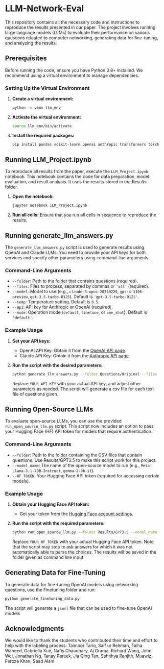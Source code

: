 # LLM-Network-Eval

This repository contains all the necessary code and instructions to reproduce the results presented in our paper. The project involves running large language models (LLMs) to evaluate their performance on various questions relaated to computer networking, generating data for fine-tuning, and analyzing the results.

## Prerequisites

Before running the code, ensure you have Python 3.8+ installed. We recommend using a virtual environment to manage dependencies.

### Setting Up the Virtual Environment

1. **Create a virtual environment:**
   ```bash
   python -m venv llm_env
   ```

2. **Activate the virtual environment:**
   ```bash
   source llm_env/bin/activate
   ```

3. **Install the required packages:**
   ```bash
   pip install pandas scikit-learn openai anthropic transformers torch accelerate beautifulsoup4 matplotlib tabulate
   ```

## Running LLM_Project.ipynb

To reproduce all results from the paper, execute the `LLM_Project.ipynb` notebook. This notebook contains the code for data preparation, model evaluation, and result analysis. It uses the results stored in the Results folder.

1. **Open the notebook:**
   ```bash
   jupyter notebook LLM_Project.ipynb
   ```

2. **Run all cells:**
   Ensure that you run all cells in sequence to reproduce the results.

## Running generate_llm_answers.py

The `generate_llm_answers.py` script is used to generate results using OpenAI and Claude LLMs. You need to provide your API keys for both services and specify other parameters using command-line arguments.

### Command-Line Arguments

- `--folder`: Path to the folder that contains questions (required).
- `--files`: Files to process, separated by commas or `'all'` (required).
- `--model`: Model to use (e.g., `claude-3-opus-20240229`, `gpt-4-1106-preview`, `gpt-3.5-turbo-0125`). Default is `'gpt-3.5-turbo-0125'`.
- `--temp`: Temperature setting. Default is `0.5`.
- `--api`: API key for Anthropic or OpenAI (required).
- `--mode`: Operation mode (`default`, `finetune`, or `one_shot`). Default is `'default'`.

### Example Usage

1. **Set your API keys:**

   - OpenAI API Key: Obtain it from the [OpenAI API page](https://platform.openai.com/account/api-keys).
   - Claude API Key: Obtain it from the [Anthropic API page](https://console.anthropic.com/).

2. **Run the script with the desired parameters:**
   ```bash
   python generate_llm_answers.py --folder Questions/Original --files all --model gpt-4-1106-preview --temp 0.5 --api YOUR_API_KEY
   ```

   Replace `YOUR_API_KEY` with your actual API key, and adjust other parameters as needed. The script will generate a csv file for each text file of questions given.

## Running Open-Source LLMs

To evaluate open-source LLMs, you can use the provided `run_open_source_llm.py` script. This script now includes an option to pass your Hugging Face (HF) API token for models that require authentication.

### Command-Line Arguments
- `--folder`: Path to the folder containing the CSV files that contain questions. Use Results/GPT3.5 to make this script work for this project.
- `--model_name`: The name of the open-source model to run (e.g., `Meta-Llama-3.1-70B-Instruct`, `gemma-2-9b-it`).
- `--HF_TOKEN`: Your Hugging Face API token (required for accessing certain models).

### Example Usage

1. **Obtain your Hugging Face API token:**

   - Get your token from the [Hugging Face account settings](https://huggingface.co/settings/tokens).

2. **Run the script with the required parameters:**
   ```bash
   python run_open_source_llm.py --folder Results/GPT3.5 --model_name Meta-Llama-3.1-70B-Instruct --HF_TOKEN YOUR_HF_TOKEN
   ```

   Replace `YOUR_HF_TOKEN` with your actual Hugging Face API token. Note that the script may stop to ask answers for which it was not automatically able to parse the choices. The results will be saved in the folder given as command line input.

## Generating Data for Fine-Tuning

To generate data for fine-tuning OpenAI models using networking questions, use the Finetuning folder and run:

   ```bash
   python generate_finetuning_data.py
   ```
The script will generate a `jsonl` file that can be used to fine-tune OpenAI models

## Acknowledgments

We would like to thank the students who contributed their time and effort to help with the labeling process: Taimoor Tariq, Saif ur Rehman, Talha Waheed, Gabriella Xue, Nafis Chaudhary, Aj Grama, Richard Wang, John Wei, Jonathan Ng, Tanay Pareek, Jia Qing Tan, Sahithya Ranjith, Muawiz Feroze Khan, Saad Alam
